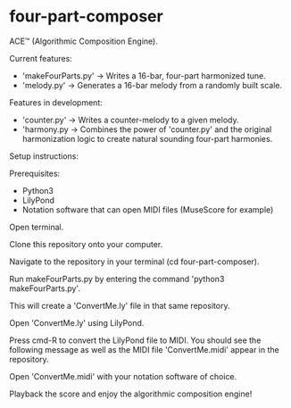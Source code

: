 # four-part-composer

ACE™ (Algorithmic Composition Engine).

Current features:
- 'makeFourParts.py' -> Writes a 16-bar, four-part harmonized tune.
- 'melody.py' -> Generates a 16-bar melody from a randomly built scale.

Features in development: 
- 'counter.py' -> Writes a counter-melody to a given melody.
- 'harmony.py -> Combines the power of 'counter.py' and the original harmonization logic to create natural sounding four-part harmonies.

Setup instructions:

Prerequisites:
- Python3
- LilyPond
- Notation software that can open MIDI files (MuseScore for example)

Open terminal.

Clone this repository onto your computer.

Navigate to the repository in your terminal (cd four-part-composer).

Run makeFourParts.py by entering the command 'python3 makeFourParts.py'.

This will create a 'ConvertMe.ly' file in that same repository.

Open 'ConvertMe.ly' using LilyPond.

Press cmd-R to convert the LilyPond file to MIDI. You should see the following message as well as the MIDI file 'ConvertMe.midi' appear in the repository.

Open 'ConvertMe.midi' with your notation software of choice.

Playback the score and enjoy the algorithmic composition engine!


